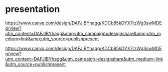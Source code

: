 # presentation
https://www.canva.com/design/DAFJIBYhagg/KDCb85kDYX7rzWg3swMDEg/view?utm_content=DAFJIBYhagg&amp;utm_campaign=designshare&amp;utm_medium=link&amp;utm_source=publishpresent


https://www.canva.com/design/DAFJIBYhagg/KDCb85kDYX7rzWg3swMDEg/view?utm_content=DAFJIBYhagg&utm_campaign=designshare&utm_medium=link&utm_source=publishpresent
